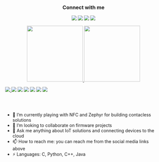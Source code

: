 <h3 align="center">Connect with me</h3>
<!-- Social media icons -->
<p align="center">
  <a href= "https://www.linkedin.com/in/bayrem-gharsellaoui/"><img src="https://img.icons8.com/dusk/48/000000/linkedin.png"/></a>
  <a href= "https://medium.com/@garssallaoui.bayrem"><img src="https://img.icons8.com/dusk/48/000000/medium-new.png"/></a>
  <a href= "https://signal.org"><img src="https://img.icons8.com/color/48/000000/signal-app.png"/></a>
  <a href= "https://www.youtube.com/channel/UCj_aGuryykHGnmFXHa5kzLQ"><img src="https://img.icons8.com/dusk/48/000000/youtube--v2.png"/></a>
</p>

<!-- Stats -->
<div align="center">
  <a href="https://github.com/bayrem-gharsellaoui">
  <img height="180em" src="https://github-readme-stats.vercel.app/api?username=bayrem-gharsellaoui&show_icons=true&include_all_commits=true&count_private=true"/>
  <img height="180em" src="https://github-readme-stats.vercel.app/api/top-langs/?username=bayrem-gharsellaoui&layout=compact&langs_count=5"/>
</div>

<p>
  <!-- <img align="left" width="490" height="165" src="https://github-readme-stats.vercel.app/api/?username=bayrem-gharsellaoui&show_icons=true&title_color=fffffff&icon_color=000000&text_color=000000" alt="github stats"/>
  <a href="https://github.com/anuraghazra/github-readme-stats">
    <img align="center" src="https://github-readme-stats.anuraghazra1.vercel.app/api/top-langs/?username=bayrem-gharsellaoui" />
  </a> -->
  <!-- Badges -->
  <p>
    <img src="https://views.whatilearened.today/views/github/bayrem-gharsellaoui/views.svg"/>
    <a href="https://github.com/bayrem-gharsellaoui?tab=followers"><img src="https://img.shields.io/github/followers/bayrem-gharsellaoui?color=%234CC61E&label=GitHub%20Followers%20%3A"/></a>
    <a href="https://github.com/bayrem-gharsellaoui?tab=repositories"><img src="https://badges.frapsoft.com/os/v2/open-source.svg?v=103"/></a>
    <a href="https://github.com/Naereen/badges"><img src="https://img.shields.io/badge/badges-awesome-green.svg"/></a>
    <a href="mailto:garssallaoui.bayrem@gmail.com?subject=[GitHub]%20🔥%20Ask%20me%20anything&body=Hello%20Bayrem%2C%0A%0AI am%20sending%20you%20this%20mail%20after%20seeing%20your%20GitHub profile%20to..."><img src="https://img.shields.io/badge/Ask%20me-anything-1abc9c.svg"/></a>
    <a href="https://www.debian.org/"><img src="https://img.shields.io/badge/Os-Debian-a80030"/></a>
    <a href="https://twitter.com/kaizoku_ouh"><img src="https://img.shields.io/twitter/follow/kaizoku_ouh?style=social"/></a>
  </p>
</p>
<br/><br/>

<!--
**bayrem-gharsellaoui/bayrem-gharsellaoui** is a ✨ _special_ ✨ repository because its `README.md` (this file) appears on your GitHub profile.
-->

- 🌱 I’m currently playing with NFC and Zephyr for building contacless solutions
- 👯 I’m looking to collaborate on firmware projects
- 💬 Ask me anything about IoT solutions and connecting devices to the cloud
- 📫 How to reach me: you can reach me from the social media links above
- ⚡ Languages: C, Python, C++, Java
